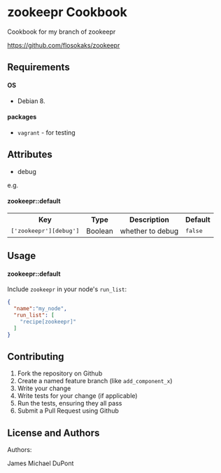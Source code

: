 zookeepr Cookbook
=================
Cookbook for my branch of zookeepr

https://github.com/flosokaks/zookeepr


Requirements
------------

#### OS

* Debian 8.

#### packages

- `vagrant` - for testing

Attributes
----------

* debug

e.g.
#### zookeepr::default
<table>
  <tr>
    <th>Key</th>
    <th>Type</th>
    <th>Description</th>
    <th>Default</th>
  </tr>
  <tr>
    <td><tt>['zookeepr'][debug']</tt></td>
    <td>Boolean</td>
    <td>whether to debug</td>
    <td><tt>false</tt></td>
  </tr>
</table>

Usage
-----
#### zookeepr::default

Include `zookeepr` in your node's `run_list`:

```json
{
  "name":"my_node",
  "run_list": [
    "recipe[zookeepr]"
  ]
}
```

Contributing
------------

1. Fork the repository on Github
2. Create a named feature branch (like `add_component_x`)
3. Write your change
4. Write tests for your change (if applicable)
5. Run the tests, ensuring they all pass
6. Submit a Pull Request using Github

License and Authors
-------------------
Authors:

James Michael DuPont <h4ck3rm1k3>
